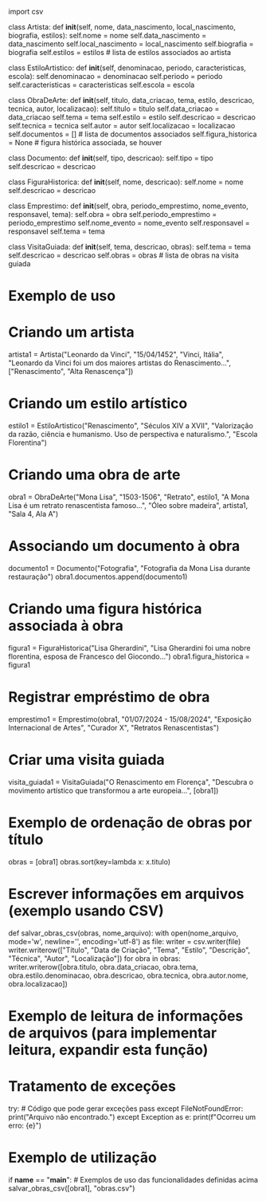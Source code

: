 import csv

class Artista:
    def __init__(self, nome, data_nascimento, local_nascimento, biografia, estilos):
        self.nome = nome
        self.data_nascimento = data_nascimento
        self.local_nascimento = local_nascimento
        self.biografia = biografia
        self.estilos = estilos  # lista de estilos associados ao artista

class EstiloArtistico:
    def __init__(self, denominacao, periodo, caracteristicas, escola):
        self.denominacao = denominacao
        self.periodo = periodo
        self.caracteristicas = caracteristicas
        self.escola = escola

class ObraDeArte:
    def __init__(self, titulo, data_criacao, tema, estilo, descricao, tecnica, autor, localizacao):
        self.titulo = titulo
        self.data_criacao = data_criacao
        self.tema = tema
        self.estilo = estilo
        self.descricao = descricao
        self.tecnica = tecnica
        self.autor = autor
        self.localizacao = localizacao
        self.documentos = []  # lista de documentos associados
        self.figura_historica = None  # figura histórica associada, se houver

class Documento:
    def __init__(self, tipo, descricao):
        self.tipo = tipo
        self.descricao = descricao

class FiguraHistorica:
    def __init__(self, nome, descricao):
        self.nome = nome
        self.descricao = descricao

class Emprestimo:
    def __init__(self, obra, periodo_emprestimo, nome_evento, responsavel, tema):
        self.obra = obra
        self.periodo_emprestimo = periodo_emprestimo
        self.nome_evento = nome_evento
        self.responsavel = responsavel
        self.tema = tema

class VisitaGuiada:
    def __init__(self, tema, descricao, obras):
        self.tema = tema
        self.descricao = descricao
        self.obras = obras  # lista de obras na visita guiada

# Exemplo de uso
# Criando um artista
artista1 = Artista("Leonardo da Vinci", "15/04/1452", "Vinci, Itália",
                   "Leonardo da Vinci foi um dos maiores artistas do Renascimento...",
                   ["Renascimento", "Alta Renascença"])

# Criando um estilo artístico
estilo1 = EstiloArtistico("Renascimento", "Séculos XIV a XVII",
                          "Valorização da razão, ciência e humanismo. Uso de perspectiva e naturalismo.",
                          "Escola Florentina")

# Criando uma obra de arte
obra1 = ObraDeArte("Mona Lisa", "1503-1506", "Retrato", estilo1, "A Mona Lisa é um retrato renascentista famoso...",
                   "Óleo sobre madeira", artista1, "Sala 4, Ala A")

# Associando um documento à obra
documento1 = Documento("Fotografia", "Fotografia da Mona Lisa durante restauração")
obra1.documentos.append(documento1)

# Criando uma figura histórica associada à obra
figura1 = FiguraHistorica("Lisa Gherardini", "Lisa Gherardini foi uma nobre florentina, esposa de Francesco del Giocondo...")
obra1.figura_historica = figura1

# Registrar empréstimo de obra
emprestimo1 = Emprestimo(obra1, "01/07/2024 - 15/08/2024", "Exposição Internacional de Artes", "Curador X",
                         "Retratos Renascentistas")

# Criar uma visita guiada
visita_guiada1 = VisitaGuiada("O Renascimento em Florença", "Descubra o movimento artístico que transformou a arte europeia...",
                              [obra1])

# Exemplo de ordenação de obras por título
obras = [obra1]
obras.sort(key=lambda x: x.titulo)

# Escrever informações em arquivos (exemplo usando CSV)
def salvar_obras_csv(obras, nome_arquivo):
    with open(nome_arquivo, mode='w', newline='', encoding='utf-8') as file:
        writer = csv.writer(file)
        writer.writerow(["Título", "Data de Criação", "Tema", "Estilo", "Descrição", "Técnica", "Autor", "Localização"])
        for obra in obras:
            writer.writerow([obra.titulo, obra.data_criacao, obra.tema, obra.estilo.denominacao,
                             obra.descricao, obra.tecnica, obra.autor.nome, obra.localizacao])

# Exemplo de leitura de informações de arquivos (para implementar leitura, expandir esta função)

# Tratamento de exceções
try:
    # Código que pode gerar exceções
    pass
except FileNotFoundError:
    print("Arquivo não encontrado.")
except Exception as e:
    print(f"Ocorreu um erro: {e}")

# Exemplo de utilização
if __name__ == "__main__":
    # Exemplos de uso das funcionalidades definidas acima
    salvar_obras_csv([obra1], "obras.csv")
